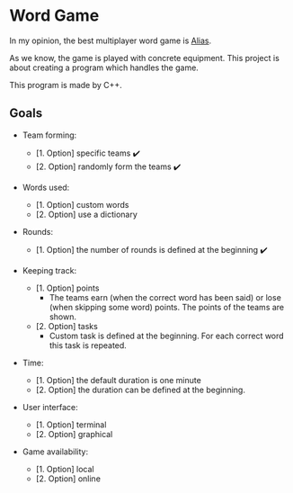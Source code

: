 # Word Game

In my opinion, the best multiplayer word game is [Alias](https://en.wikipedia.org/wiki/Alias_(board_game)).

As we know, the game is played with concrete equipment. This project is about creating a program which handles the game.

This program is made by C++.

## Goals

- Team forming:
  - [1. Option] specific teams :heavy_check_mark:
  - [2. Option] randomly form the teams :heavy_check_mark:

- Words used:
  - [1. Option] custom words
  - [2. Option] use a dictionary

- Rounds:
  - [1. Option] the number of rounds is defined at the beginning :heavy_check_mark:

- Keeping track:
  - [1. Option] points
    - The teams earn (when the correct word has been said) or lose (when skipping some word) points. The points of the teams are shown.
  - [2. Option] tasks
    - Custom task is defined at the beginning. For each correct word this task is repeated.

- Time:
  - [1. Option] the default duration is one minute
  - [2. Option] the duration can be defined at the beginning.

- User interface:
  - [1. Option] terminal
  - [2. Option] graphical

- Game availability:
  - [1. Option] local
  - [2. Option] online
